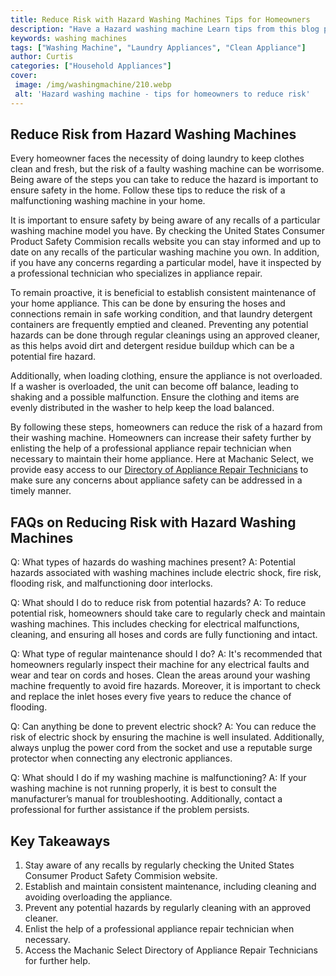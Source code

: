 ```yaml
---
title: Reduce Risk with Hazard Washing Machines Tips for Homeowners
description: "Have a Hazard washing machine Learn tips from this blog post to reduce your risk and maximize safety Gain insight on troubleshooting and keeping your washing machine free from harm"
keywords: washing machines
tags: ["Washing Machine", "Laundry Appliances", "Clean Appliance"]
author: Curtis
categories: ["Household Appliances"]
cover: 
 image: /img/washingmachine/210.webp
 alt: 'Hazard washing machine - tips for homeowners to reduce risk'
---
```

## Reduce Risk from Hazard Washing Machines

Every homeowner faces the necessity of doing laundry to keep clothes clean and fresh, but the risk of a faulty washing machine can be worrisome. Being aware of the steps you can take to reduce the hazard is important to ensure safety in the home. Follow these tips to reduce the risk of a malfunctioning washing machine in your home.

It is important to ensure safety by being aware of any recalls of a particular washing machine model you have. By checking the United States Consumer Product Safety Commision recalls website you can stay informed and up to date on any recalls of the particular washing machine you own. In addition, if you have any concerns regarding a particular model, have it inspected by a professional technician who specializes in appliance repair.

To remain proactive, it is beneficial to establish consistent maintenance of your home appliance. This can be done by ensuring the hoses and connections remain in safe working condition, and that laundry detergent containers are frequently emptied and cleaned. Preventing any potential hazards can be done through regular cleanings using an approved cleaner, as this helps avoid dirt and detergent residue buildup which can be a potential fire hazard.

Additionally, when loading clothing, ensure the appliance is not overloaded. If a washer is overloaded, the unit can become off balance, leading to shaking and a possible malfunction. Ensure the clothing and items are evenly distributed in the washer to help keep the load balanced.

By following these steps, homeowners can reduce the risk of a hazard from their washing machine. Homeowners can increase their safety further by enlisting the help of a professional appliance repair technician when necessary to maintain their home appliance. Here at Machanic Select, we provide easy access to our [Directory of Appliance Repair Technicians](./pages/appliance-repair-technicians) to make sure any concerns about appliance safety can be addressed in a timely manner.

## FAQs on Reducing Risk with Hazard Washing Machines

Q: What types of hazards do washing machines present?
A: Potential hazards associated with washing machines include electric shock, fire risk, flooding risk, and malfunctioning door interlocks.

Q: What should I do to reduce risk from potential hazards?
A: To reduce potential risk, homeowners should take care to regularly check and maintain washing machines. This includes checking for electrical malfunctions, cleaning, and ensuring all hoses and cords are fully functioning and intact.

Q: What type of regular maintenance should I do?
A: It's recommended that homeowners regularly inspect their machine for any electrical faults and wear and tear on cords and hoses. Clean the areas around your washing machine frequently to avoid fire hazards. Moreover, it is important to check and replace the inlet hoses every five years to reduce the chance of flooding.

Q: Can anything be done to prevent electric shock?
A: You can reduce the risk of electric shock by ensuring the machine is well insulated. Additionally, always unplug the power cord from the socket and use a reputable surge protector when connecting any electronic appliances.

Q: What should I do if my washing machine is malfunctioning?
A: If your washing machine is not running properly, it is best to consult the manufacturer’s manual for troubleshooting. Additionally, contact a professional for further assistance if the problem persists.

## Key Takeaways

1. Stay aware of any recalls by regularly checking the United States Consumer Product Safety Commision website.
2. Establish and maintain consistent maintenance, including cleaning and avoiding overloading the appliance.
3. Prevent any potential hazards by regularly cleaning with an approved cleaner.
4. Enlist the help of a professional appliance repair technician when necessary.
5. Access the Machanic Select Directory of Appliance Repair Technicians for further help.
